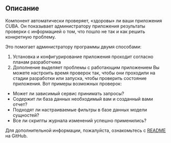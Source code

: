## Описание
Компонент автоматически проверяет, «здоровы» ли ваши приложения CUBA. Он показывает администратору приложения результаты проверки с информацией о том, что пошло не так и как решить конкретную проблему.

Это помогает администратору программы двумя способами:

1. Установка и конфигурирование приложения проходит согласно планам разработчика
2. Дополнение выделяет проблемы с работающим приложением
Вы можете настроить время проверок так, чтобы они проходили на стадии разработки или запуска, чтобы проверить состояние приложения. Вот примеры возможных проверок:

* Может ли зависимый сервис принимать запросы?
* Содержит ли база данных необходимый вам и созданный вами отчет?
* Подходят ли настраиваемые фильтры в базе данных модели сущностей?
* Все ли скрипты журнала изменений успешно применились?

Для дополнительной информации, пожалуйста, ознакомьтесь с [README](https://github.com/mariodavid/cuba-component-health-check#cuba-platform-component---health-check) на GitHub.